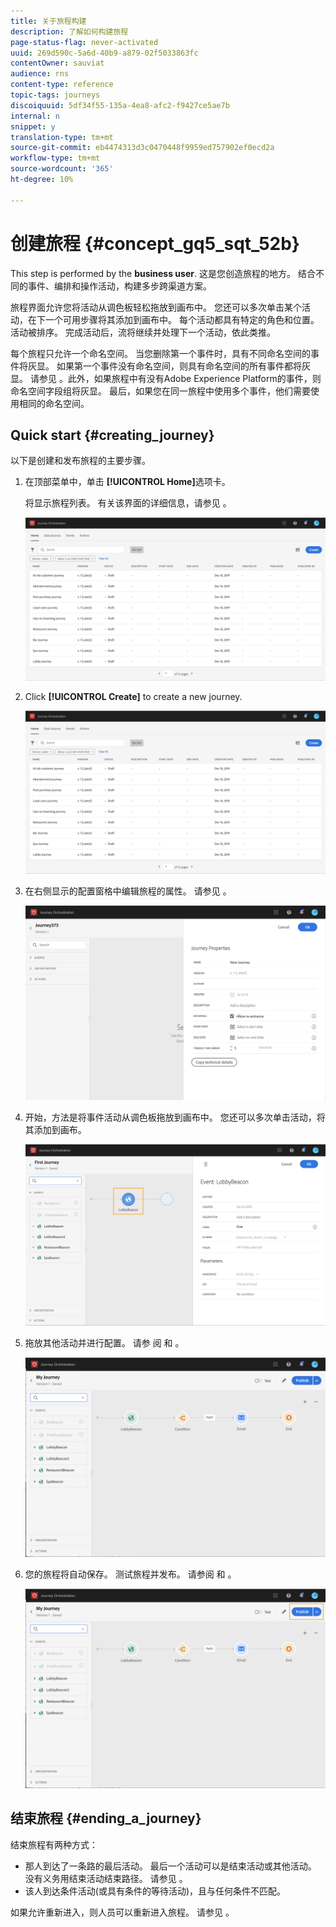 ```yaml
---
title: 关于旅程构建
description: 了解如何构建旅程
page-status-flag: never-activated
uuid: 269d590c-5a6d-40b9-a879-02f5033863fc
contentOwner: sauviat
audience: rns
content-type: reference
topic-tags: journeys
discoiquuid: 5df34f55-135a-4ea8-afc2-f9427ce5ae7b
internal: n
snippet: y
translation-type: tm+mt
source-git-commit: eb4474313d3c0470448f9959ed757902ef0ecd2a
workflow-type: tm+mt
source-wordcount: '365'
ht-degree: 10%

---
```




# 创建旅程 {#concept_gq5_sqt_52b}

This step is performed by the **business user**. 这是您创造旅程的地方。 结合不同的事件、编排和操作活动，构建多步跨渠道方案。

旅程界面允许您将活动从调色板轻松拖放到画布中。 您还可以多次单击某个活动，在下一个可用步骤将其添加到画布中。 每个活动都具有特定的角色和位置。 活动被排序。 完成活动后，流将继续并处理下一个活动，依此类推。

每个旅程只允许一个命名空间。 当您删除第一个事件时，具有不同命名空间的事件将灰显。 如果第一个事件没有命名空间，则具有命名空间的所有事件都将灰显。 请参见 [](../event/selecting-the-namespace.md)。此外，如果旅程中有没有Adobe Experience Platform的事件，则命名空间字段组将灰显。 最后，如果您在同一旅程中使用多个事件，他们需要使用相同的命名空间。

## Quick start {#creating_journey}

以下是创建和发布旅程的主要步骤。

1. 在顶部菜单中，单击 **[!UICONTROL Home]**&#x200B;选项卡。

   将显示旅程列表。 有关该界面的详细信息，请参见 [](../building-journeys/using-the-journey-designer.md)。

   ![](../assets/journey30.png)

1. Click **[!UICONTROL Create]** to create a new journey.

   ![](../assets/journey31.png)

1. 在右侧显示的配置窗格中编辑旅程的属性。 请参见 [](../building-journeys/changing-properties.md)。

   ![](../assets/journey32.png)

1. 开始，方法是将事件活动从调色板拖放到画布中。 您还可以多次单击活动，将其添加到画布。

   ![](../assets/journey33.png)

1. 拖放其他活动并进行配置。 请参 [](../building-journeys/event-activities.md)阅 [](../building-journeys/about-orchestration-activities.md) 和 [](../building-journeys/about-action-activities.md)。

   ![](../assets/journey34.png)

1. 您的旅程将自动保存。 测试旅程并发布。 请参阅 [](../building-journeys/testing-the-journey.md) 和 [](../building-journeys/publishing-the-journey.md)。

   ![](../assets/journey36.png)

## 结束旅程 {#ending_a_journey}

结束旅程有两种方式：

* 那人到达了一条路的最后活动。 最后一个活动可以是结束活动或其他活动。 没有义务用结束活动结束路径。 请参见 [](../building-journeys/end-activity.md)。
* 该人到达条件活动(或具有条件的等待活动)，且与任何条件不匹配。

如果允许重新进入，则人员可以重新进入旅程。 请参见 [](../building-journeys/changing-properties.md)。
